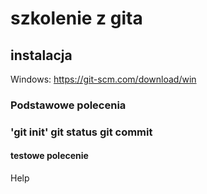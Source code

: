 # szkolenie z gita

## instalacja

Windows: <https://git-scm.com/download/win>


### Podstawowe polecenia
### 'git init' git status git commit 
#### testowe polecenie

Help
